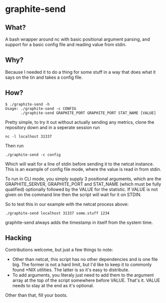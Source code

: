 graphite-send
=============

What?
-----
A bash wrapper around nc with basic positional argument parsing, and support for
a basic config file and reading value from stdin.

Why?
----
Because I needed it to do a thing for some stuff in a way that does what it says
on the tin and takes a config file.

How?
----
    $ ./graphite-send -h
    Usage: ./graphite-send -c CONFIG
           ./graphite-send GRAPHITE_PORT GRAPHITE_PORT STAT_NAME [VALUE]

Pretty simple, to try it out without actually sending any metrics, clone the
repository down and in a seperate session run

    nc -l localhost 31337

Then run

    ./graphite-send -c config

Which will wait for a line of stdin before sending it to the netcat instance.
This is an example of config file mode, where the value is read in from stdin.

To run in CLI mode, you simply supply 3 positional arguments, which are the
GRAPHITE_SERVER, GRAPHITE_PORT and STAT_NAME (which must be fully qualified)
optionally followed by the VALUE for the statistic. If VALUE is not given on the
command line then the script will wait for it on STDIN.

So to test this in our example with the netcat process above:

    ./graphite-send localhost 31337 some.stuff 1234

graphite-send always adds the timestamp in itself from the system time.

Hacking
-------

Contributions welcome, but just a few things to note:

  * Other than netcat, this script has no other dependencies and is one file
    big. The former is not a hard limit, but I'd like to keep it to commonly
    found *NIX utilities. The latter is so it's easy to distribute.
  * To add arguments, you literaly just need to add them to the argument array
    at the top of the script somewhere before VALUE. That's it. VALUE needs to
    stay at the end as it's optional.

Other than that, fill your boots.
